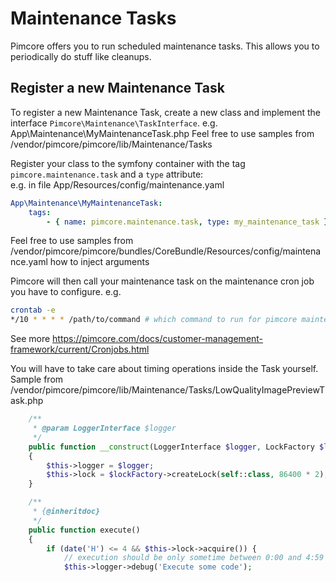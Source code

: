 # Maintenance Tasks

Pimcore offers you to run scheduled maintenance tasks. This allows you to periodically do stuff like cleanups. 

## Register a new Maintenance Task

To register a new Maintenance Task, create a new class and implement the interface `Pimcore\Maintenance\TaskInterface`. 
e.g. App\Maintenance\MyMaintenanceTask.php
Feel free to use samples from /vendor/pimcore/pimcore/lib/Maintenance/Tasks

Register your class to the symfony container with the tag `pimcore.maintenance.task` and a `type` attribute:   
e.g. in file App/Resources/config/maintenance.yaml
```yaml
App\Maintenance\MyMaintenanceTask:
    tags:
        - { name: pimcore.maintenance.task, type: my_maintenance_task }
```
Feel free to use samples from /vendor/pimcore/pimcore/bundles/CoreBundle/Resources/config/maintenance.yaml how to inject arguments

Pimcore will then call your maintenance task on the maintenance cron job you have to configure. e.g.
```sh
crontab -e
*/10 * * * * /path/to/command # which command to run for pimcore maintenance tasks?
```
See more https://pimcore.com/docs/customer-management-framework/current/Cronjobs.html 

You will have to take care about timing operations inside the Task yourself.
Sample from /vendor/pimcore/pimcore/lib/Maintenance/Tasks/LowQualityImagePreviewTask.php

```php
    /**
     * @param LoggerInterface $logger
     */
    public function __construct(LoggerInterface $logger, LockFactory $lockFactory)
    {
        $this->logger = $logger;
        $this->lock = $lockFactory->createLock(self::class, 86400 * 2); // lock the task for 24 hours so it is executed once a day
    }

    /**
     * {@inheritdoc}
     */
    public function execute()
    {
        if (date('H') <= 4 && $this->lock->acquire()) {
            // execution should be only sometime between 0:00 and 4:59 -> less load expected
            $this->logger->debug('Execute some code');
```
